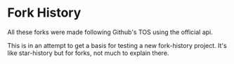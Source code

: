 # Fork History 
All these forks were made following Github's TOS using the official api.

This is in an attempt to get a basis for testing a new fork-history project. It's like star-history but for forks, not much to explain there.
